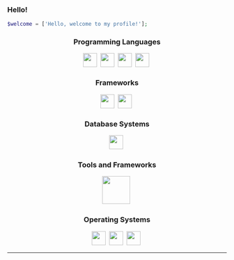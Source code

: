 ### Hello!

```php
$welcome = ['Hello, welcome to my profile!'];
```
<p align="left">
</p>
<div align="center">

### Programming Languages

<img height="32" width="32" src="https://cdn.discordapp.com/attachments/850965910252814347/869255380474138634/php_plain_logo_icon_146397.png" />&nbsp;
<img height="32" width="32" src="https://upload.wikimedia.org/wikipedia/commons/a/a7/React-icon.svg" />&nbsp;
<img height="32" width="32" src="https://upload.wikimedia.org/wikipedia/commons/d/d9/Node.js_logo.svg" />&nbsp;
<img height="32" width="32" src="https://icongr.am/devicon/javascript-original.svg?size=128&color=currentColor" />&nbsp;

### Frameworks

<img height="32" width="32" src="https://icongr.am/devicon/cakephp-original.svg?size=128&color=ff0000" />&nbsp;
<img height="32" width="32" src="https://icongr.am/devicon/laravel-plain.svg?size=128&color=ff0000" />&nbsp;


### Database Systems

<img height="32" width="32" src="https://icongr.am/devicon/mysql-original-wordmark.svg?size=128&color=currentColor" />&nbsp;

### Tools and Frameworks
<img height="64" width="64" src="https://cdn.discordapp.com/attachments/850965910252814347/869255598959632474/kisspng-bootstrap-responsive-web-design-web-development-lo-5af676c0755361.6918533815261016964806.png" />&nbsp;


### Operating Systems

<img height="32" width="32" src="https://icongr.am/devicon/linux-original.svg?size=128&color=currentColor" />&nbsp;
<img height="32" width="32" src="https://icongr.am/devicon/windows8-original.svg?size=128&color=currentColor" />&nbsp;
<img height="32" width="32" src="https://cdn.discordapp.com/attachments/850965910252814347/869254715790225408/openlogo-75.png" />&nbsp;
</div>


<hr>

